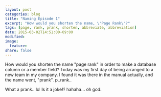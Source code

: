 ```yaml
---
layout: post
categories: blog
title: "Naming Episode 1"
excerpt: "How would you shorten the name, \"Page Rank\"?"
tags: [page, rank, prank, shorten, abbreviate, abbreviation]
date: 2015-03-02T14:51:00-09:00
modified: 
image:
  feature:
share: false
---
```


How would you shorten the name "page rank" in order to make a database column or a member field?
Today was my first day of being arranged to a new team in my company.
I found it was there in the manual actually, and the name went, "prank".
p..rank..

What a prank.. lol Is it a joke!?
hahaha... oh god.